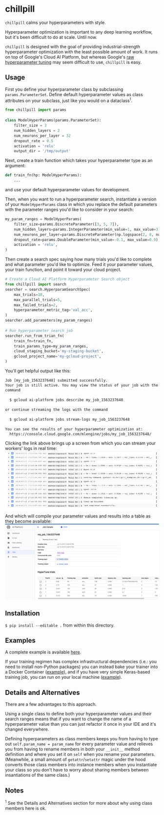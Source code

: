 chillpill
=========
`chillpill` calms your hyperparameters with style.  

Hyperparameter optimization is important to any deep learning workflow, but it's been difficult to do at scale. 
Until now.  

`chillpill` is designed with the goal of providing industrial-strength hyperparameter optimization with the least 
possible amount of work.  It runs on top of Google's Cloud AI Platform, but whereas Google's 
[raw hyperparameter tuning](https://cloud.google.com/ml-engine/docs/tensorflow/using-hyperparameter-tuning) 
may seem difficult to use, `chillpill` is easy.

Usage
-----
First you define your hyperparameter class by subclassing `params.ParameterSet`.  Define default hyperparameter 
values as class attributes on your subclass, just like you would on a dataclass<sup>1</sup>.
```python
from chillpill import params

class ModelHyperParams(params.ParameterSet):
    filter_size = 3
    num_hidden_layers = 2
    num_neurons_per_layer = 32
    dropout_rate = 0.5
    activation = 'relu'
    output_dir = '/tmp/output'
```

Next, create a train function which takes your hyperparameter type as an argument:
```python
def train_fn(hp: ModelHyperParams):
    ...
```
and use your default hyperparameter values for development.

Then, when you want to run a hyperparameter search, instantiate a version of your `ModelHyperParams` class in 
which you replace the default parameters with the parameter ranges you'd like to consider in your search:
```python
my_param_ranges = ModelHyperParams(
    filter_size=params.DiscreteParameter([3, 5, 7]),
    num_hidden_layers=params.IntegerParameter(min_value=1, max_value=3),
    num_neurons_per_layer=params.DiscreteParameter(np.logspace(2, 8, num=7, base=2)),
    dropout_rate=params.DoubleParameter(min_value=-0.1, max_value=0.9),
    activation = 'relu',
)
```

Then create a search spec saying how many trials you'd like to complete and what parameter you'd like to optimize. 
Feed it your parameter values, your train function, and point it toward your cloud project.   
```python
# Create a Cloud AI Platform Hyperparameter Search object
from chillpill import search
searcher = search.HyperparamSearchSpec(
    max_trials=10,
    max_parallel_trials=5,
    max_failed_trials=2,
    hyperparameter_metric_tag='val_acc',
)
searcher.add_parameters(my_param_ranges)

# Run hyperparameter search job
searcher.run_from_trian_fn(
    train_fn=train_fn,
    train_params_type=my_param_ranges,
    cloud_staging_bucket='my-staging-bucket',
    gcloud_project_name='my-gcloud-project',
)
```

You'll get helpful output like this:
```
Job [my_job_1563237648] submitted successfully.
Your job is still active. You may view the status of your job with the command

  $ gcloud ai-platform jobs describe my_job_1563237648

or continue streaming the logs with the command

  $ gcloud ai-platform jobs stream-logs my_job_1563237648

You can see the results of your hyperparameter optimization at: 
  https://console.cloud.google.com/mlengine/jobs/my_job_1563237648/
```

Clicking the link above brings up a screen from which you can stream your workers' logs in real time:
![Realtime Logs](images/logs.png)

And which will compile your parameter values and results into a table as they become available:
![Results](images/results.png)

Installation
------------
`$ pip install --editable .` from within this directory.

Examples
--------
A complete example is available [here](https://github.com/kevinbache/chillpill_examples/tree/master/chillpill_examples/cloud_hp_tuning_from_train_fn).

If your training regimen has complex infrastructural dependencies (i.e.: you need to install non-Python packages)
you can instead bake your trainer into a Docker Container ([example](https://github.com/kevinbache/chillpill_examples/tree/master/chillpill_examples/cloud_hp_tuning_from_container)),
and if you have very simple Keras-based training job, you can run on your local machine ([example](https://github.com/kevinbache/chillpill_examples/tree/master/chillpill_examples/local_hp_tuning)). 

Details and Alternatives
------------------------
There are a few advantages to this approach.  

Using a single class to define both your hyperparameter values and their search ranges means that if you want 
to change the name of a hyperparameter value than you can just refactor it once in your IDE and it's changed 
everywhere.  

Defining hyperparameters as class members keeps you from having to type out
`self.param_name = param_name` for every parameter value and relieves you from having to rename members in both 
your `__init__` method definition and where you set it on `self` when you rename your parameters.  (Meanwhile, 
a small amount of `getattr`/`setattr` magic under the hood converts those class members 
into instance members when you instantiate your class so you don't have to worry about sharing members 
between insantiations of the same class.)


Notes
-----
<sup>1</sup> See the Details and Alternatives section for more about why using class members here is ok.